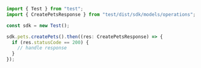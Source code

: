 <!-- Start SDK Example Usage -->


```typescript
import { Test } from "test";
import { CreatePetsResponse } from "test/dist/sdk/models/operations";

const sdk = new Test();

sdk.pets.createPets().then((res: CreatePetsResponse) => {
  if (res.statusCode == 200) {
    // handle response
  }
});
```
<!-- End SDK Example Usage -->